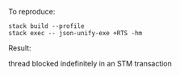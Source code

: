 To reproduce:

```
stack build --profile
stack exec -- json-unify-exe +RTS -hm
```

Result:

thread blocked indefinitely in an STM transaction
